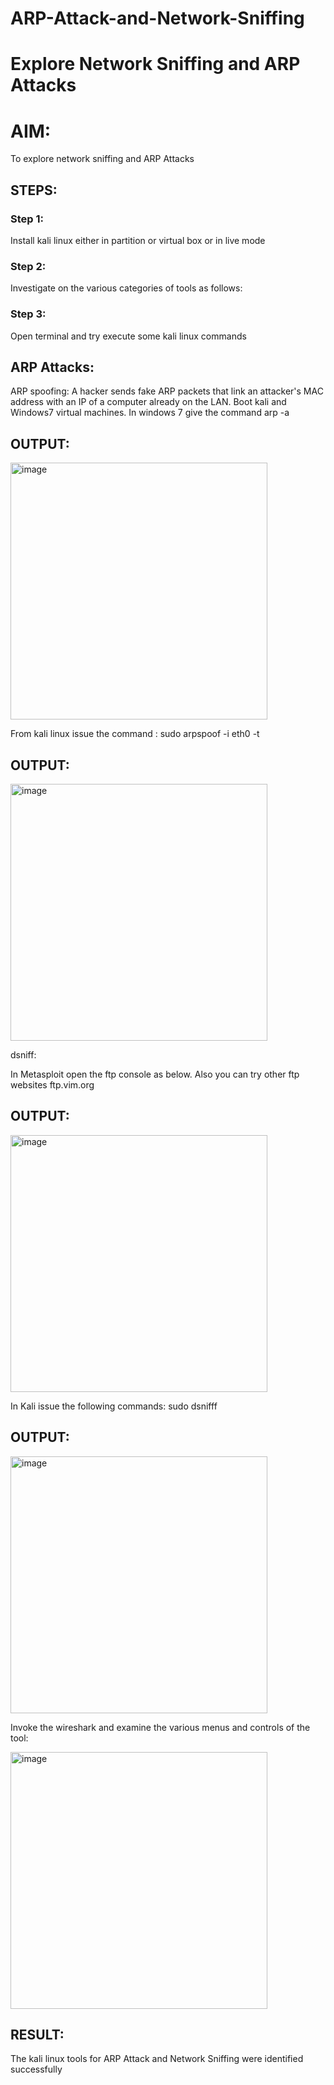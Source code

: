 # ARP-Attack-and-Network-Sniffing
# Explore Network Sniffing and ARP Attacks

# AIM:

To explore network sniffing and ARP Attacks

## STEPS:

### Step 1:

Install kali linux either in partition or virtual box or in live mode

### Step 2:

Investigate on the various categories of tools as follows:


### Step 3:
Open terminal and try execute some kali linux commands

## ARP Attacks:  
ARP spoofing: A hacker sends fake ARP packets that link an attacker's MAC address with an IP of a computer already on the LAN. 
Boot kali and Windows7 virtual machines.
In windows 7 give the command arp -a
## OUTPUT:

<img width="411" alt="image" src=https://github.com/user-attachments/assets/a1979509-1919-46e1-a331-148c8ada6d2a>


From kali linux issue the command :
sudo arpspoof -i eth0 -t <target system> <gateway>
## OUTPUT:

<img width="411" alt="image" src=https://github.com/user-attachments/assets/66912a72-21e2-419c-8e16-bc364d171063>


 dsniff:






In Metasploit open the ftp console as below. Also you can try other ftp websites ftp.vim.org
## OUTPUT:


<img width="411" alt="image" src=https://github.com/user-attachments/assets/3ceef506-e63d-4b18-b202-7467e34c55c8>


In Kali issue the following commands:
sudo dsnifff
## OUTPUT:

<img width="411" alt="image" src=https://github.com/user-attachments/assets/3145ae51-1672-4868-ae05-49200e86835e>


Invoke the wireshark and examine the various menus  and controls of the tool:

<img width="411" alt="image" src=https://github.com/user-attachments/assets/314d7100-6cc8-424e-b95d-64fefdf77ed7>


## RESULT:
The kali linux tools for ARP Attack and Network Sniffing were identified successfully
